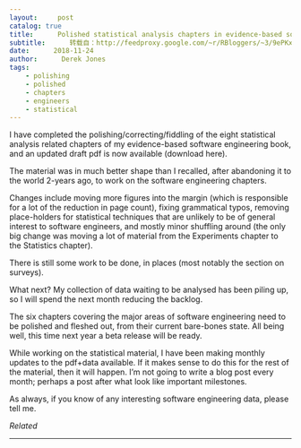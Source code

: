 ```yaml
---
layout:     post
catalog: true
title:      Polished statistical analysis chapters in evidence-based software engineering
subtitle:      转载自：http://feedproxy.google.com/~r/RBloggers/~3/9ePKxD24rFg/
date:      2018-11-24
author:      Derek Jones
tags:
    - polishing
    - polished
    - chapters
    - engineers
    - statistical
---
```






I have completed the polishing/correcting/fiddling of the eight statistical analysis related chapters of my evidence-based software engineering book, and an updated draft pdf is now available (download here).

The material was in much better shape than I recalled, after abandoning it to the world 2-years ago, to work on the software engineering chapters.

Changes include moving more figures into the margin (which is responsible for a lot of the reduction in page count), fixing grammatical typos, removing place-holders for statistical techniques that are unlikely to be of general interest to software engineers, and mostly minor shuffling around (the only big change was moving a lot of material from the Experiments chapter to the Statistics chapter).

There is still some work to be done, in places (most notably the section on surveys).

What next? My collection of data waiting to be analysed has been piling up, so I will spend the next month reducing the backlog.

The six chapters covering the major areas of software engineering need to be polished and fleshed out, from their current bare-bones state. All being well, this time next year a beta release will be ready.

While working on the statistical material, I have been making monthly updates to the pdf+data available. If it makes sense to do this for the rest of the material, then it will happen. I’m not going to write a blog post every month; perhaps a post after what look like important milestones.

As always, if you know of any interesting software engineering data, please tell me.


*Related*








---
